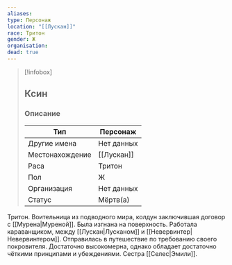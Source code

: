 ```yaml
---
aliases: 
type: Персонаж
location: "[[Лускан]]"
race: Тритон
gender: Ж
organisation:
dead: true
---
```


> [!infobox]
> 
> ## Ксин
> 
> ### Описание
> 
> | Тип | Персонаж |
> | --- | --- |
> | Другие имена| Нет данных |
> | Местонахождение | [[Лускан]] |
> | Раса | Тритон |
> | Пол | Ж |
> | Организация | Нет данных |
> | Статус | Мёртв(а) |

Тритон. Воительница из подводного мира, колдун заключившая договор с [[Мурена|Муреной]]. Была изгнана на поверхность. Работала караванщиком, между [[Лускан|Лусканом]] и [[Невервинтер|Невервинтером]]. Отправилась в путешествие по требованию своего покровителя. Достаточно высокомерна, однако обладает достаточно чёткими принципами и убеждениями. Сестра [[Селес|Эмили]].